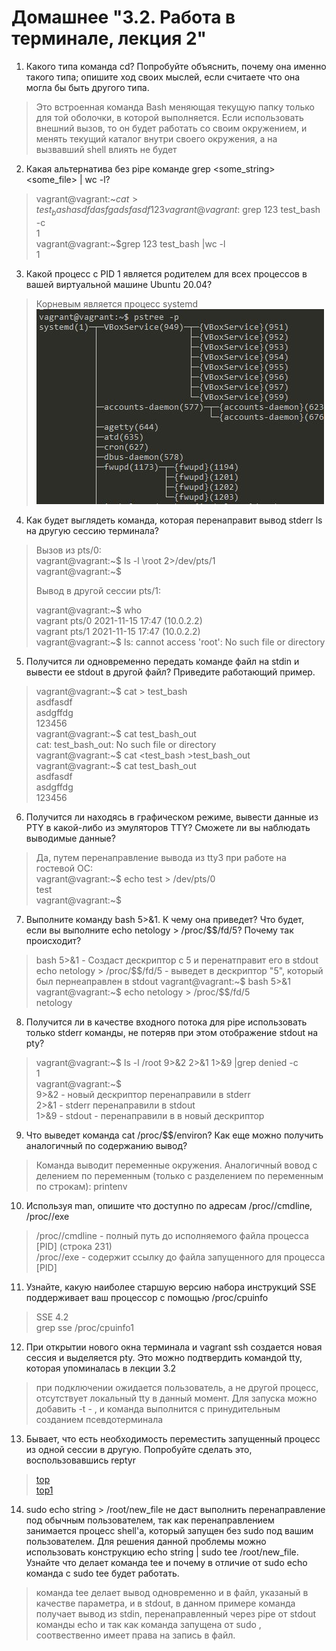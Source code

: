 # Домашнее "3.2. Работа в терминале, лекция 2"
1. Какого типа команда cd? Попробуйте объяснить, почему она именно такого типа; опишите ход своих мыслей, если считаете что она могла бы быть другого типа.
> Это встроенная команда Bash меняющая текущую папку только для той оболочки, в которой выполняется. Если использовать внешний вызов, то он будет работать со своим окружением, и менять  текущий каталог внутри своего окружения, а на вызвавший shell влиять не будет
2. Какая альтернатива без pipe команде grep <some_string> <some_file> | wc -l?
>vagrant@vagrant:~$cat >test_bash  
>asdfdasfg  
>adsfasdf  
> 123  
> vagrant@vagrant:~$grep 123 test_bash -c  
> 1  
> vagrant@vagrant:~$grep 123 test_bash |wc -l  
> 1  
3. Какой процесс с PID 1 является родителем для всех процессов в вашей виртуальной машине Ubuntu 20.04?
> Корневым является процесс systemd  
>![PID 1](https://github.com/Smarzhic/netology/blob/main/03-sysadmin-02-terminal/1.JPG)
4. Как будет выглядеть команда, которая перенаправит вывод stderr ls на другую сессию терминала?
> Вызов из pts/0:  
> vagrant@vagrant:~$ ls -l \root 2>/dev/pts/1  
> vagrant@vagrant:~$
> 
>   Вывод в другой сессии pts/1:
>   
> vagrant@vagrant:~$ who  
> vagrant  pts/0        2021-11-15 17:47 (10.0.2.2)  
> vagrant  pts/1        2021-11-15 17:47 (10.0.2.2)  
> vagrant@vagrant:~$ ls: cannot access 'root': No such file or directory  
5. Получится ли одновременно передать команде файл на stdin и вывести ее stdout в другой файл? Приведите работающий пример.
> vagrant@vagrant:~$ cat > test_bash  
> asdfasdf  
> asdgffdg  
> 123456  
> vagrant@vagrant:~$ cat test_bash_out  
> cat: test_bash_out: No such file or directory  
> vagrant@vagrant:~$ cat <test_bash >test_bash_out   
> vagrant@vagrant:~$ cat test_bash_out  
> asdfasdf  
> asdgffdg  
> 123456  
6. Получится ли находясь в графическом режиме, вывести данные из PTY в какой-либо из эмуляторов TTY? Сможете ли вы наблюдать выводимые данные?
> Да, путем перенаправление вывода из tty3 при работе на гостевой ОС:  
> vagrant@vagrant:~$ echo test > /dev/pts/0  
> test  
> vagrant@vagrant:~$  
7. Выполните команду bash 5>&1. К чему она приведет? Что будет, если вы выполните echo netology > /proc/$$/fd/5? Почему так происходит?
> bash 5>&1 - Создаст дескриптор с 5 и перенатправит его в stdout  
> echo netology > /proc/$$/fd/5 - выведет в дескриптор "5", который был пернеаправлен в stdout  
> vagrant@vagrant:~$ bash 5>&1  
> vagrant@vagrant:~$ echo netology > /proc/$$/fd/5  
> netology
8. Получится ли в качестве входного потока для pipe использовать только stderr команды, не потеряв при этом отображение stdout на pty?  
> vagrant@vagrant:~$ ls -l /root 9>&2 2>&1 1>&9 |grep denied -c  
> 1  
> vagrant@vagrant:~$  
> 9>&2 - новый дескриптор перенаправили в stderr  
> 2>&1 - stderr перенаправили в stdout  
> 1>&9 - stdout - перенаправили в в новый дескриптор  
9. Что выведет команда cat /proc/$$/environ? Как еще можно получить аналогичный по содержанию вывод?
> Команда выводит переменные окружения.
> Аналогичный вовод с делением по переменным (только с разделением по переменным по строкам):
> printenv
10. Используя man, опишите что доступно по адресам /proc/<PID>/cmdline, /proc/<PID>/exe
> /proc/<PID>/cmdline - полный путь до исполняемого файла процесса [PID]  (строка 231)  
> /proc/<PID>/exe - содержит ссылку до файла запущенного для процесса [PID]  
11. Узнайте, какую наиболее старшую версию набора инструкций SSE поддерживает ваш процессор с помощью /proc/cpuinfo
> SSE 4.2  
> grep sse /proc/cpuinfo1
12. При открытии нового окна терминала и vagrant ssh создается новая сессия и выделяется pty. Это можно подтвердить командой tty, которая упоминалась в лекции 3.2
> при подключении ожидается пользователь, а не другой процесс, отсутствует локальный tty в данный момент. Для запуска можно добавить -t - , и команда выполнится c принудительным созданием псевдотерминала
13. Бывает, что есть необходимость переместить запущенный процесс из одной сессии в другую. Попробуйте сделать это, воспользовавшись reptyr
> [top](https://github.com/Smarzhic/netology/blob/main/03-sysadmin-02-terminal/2.JPG)  
> [top1](https://github.com/Smarzhic/netology/blob/main/03-sysadmin-02-terminal/3.JPG)  
14. sudo echo string > /root/new_file не даст выполнить перенаправление под обычным пользователем, так как перенаправлением занимается процесс shell'а, который запущен без sudo под вашим пользователем. Для решения данной проблемы можно использовать конструкцию echo string | sudo tee /root/new_file. Узнайте что делает команда tee и почему в отличие от sudo echo команда с sudo tee будет работать.
> команда tee делает вывод одновременно и в файл, указаный в качестве параметра, и в stdout, в данном примере команда получает вывод из stdin, перенаправленный через pipe от stdout команды echo и так как команда запущена от sudo , соотвественно имеет права на запись в файл.
